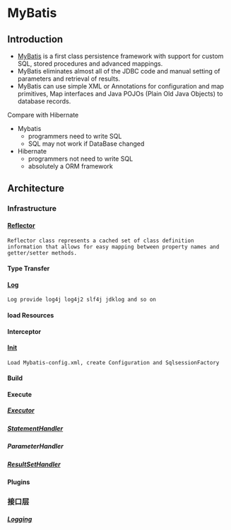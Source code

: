 # MyBatis



## Introduction



- [MyBatis](https://mybatis.org/mybatis-3/) is a first class persistence framework with support for custom SQL, stored procedures and advanced mappings. 
- MyBatis eliminates almost all of the JDBC code and manual setting of parameters and retrieval of results. 
- MyBatis can use simple XML or Annotations for configuration and map primitives, Map interfaces and Java POJOs (Plain Old Java Objects) to database records.


Compare with Hibernate

- Mybatis
    - programmers need to write SQL 
    - SQL may not work if DataBase changed
- Hibernate
    - programmers not need to write SQL
    - absolutely a ORM framework



## Architecture



### Infrastructure

#### [Reflector](https://github.com/Robinpig/Note/blob/master/CS/Java/Mybatis/Reflector.md)

`Reflector class represents a cached set of class definition information that allows for easy mapping between property names and getter/setter methods.`

#### Type Transfer



#### [Log](https://github.com/Robinpig/Note/blob/master/CS/Java/Mybatis/Log.md) 

`Log provide log4j log4j2 slf4j jdklog and so on`



#### load Resources



#### Interceptor




#### [Init](https://github.com/Robinpig/Note/blob/master/CS/Java/Mybatis/Init.md) 

`Load Mybatis-config.xml, create Configuration and SqlsessionFactory`



#### Build

#### 

#### Execute

##### [Executor](https://github.com/Robinpig/Note/blob/master/CS/Java/Mybatis/Executor.md) 

##### [StatementHandler](https://github.com/Robinpig/Note/blob/master/CS/Java/Mybatis/StatementHandler.md)

##### ParameterHandler

##### [ResultSetHandler](https://github.com/Robinpig/Note/blob/master/CS/Java/Mybatis/ResultSetHandler.md) 


#### Plugins



### 接口层


##### [Logging](https://github.com/Robinpig/Note/blob/master/CS/Java/Mybatis/Logging.md) 


